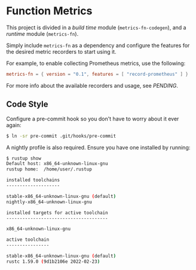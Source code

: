# Function Metrics

This project is divided in a _build time_ module (`metrics-fn-codegen`), and a _runtime_ module (`metrics-fn`).

Simply include `metrics-fn` as a dependency and configure the features for the desired metric recorders to start using it.

For example, to enable collecting Prometheus metrics, use the following:
```toml
metrics-fn = { version = "0.1", features = [ "record-prometheus" ] }
```

For more info about the available recorders and usage, see _PENDING_.

## Code Style

Configure a pre-commit hook so you don't have to worry about it ever again:
```bash
$ ln -sr pre-commit .git/hooks/pre-commit
```

A nightly profile is also required. Ensure you have one installed by running:
```bash
$ rustup show
Default host: x86_64-unknown-linux-gnu
rustup home:  /home/user/.rustup

installed toolchains
--------------------

stable-x86_64-unknown-linux-gnu (default)
nightly-x86_64-unknown-linux-gnu

installed targets for active toolchain
--------------------------------------

x86_64-unknown-linux-gnu

active toolchain
----------------

stable-x86_64-unknown-linux-gnu (default)
rustc 1.59.0 (9d1b2106e 2022-02-23)
```